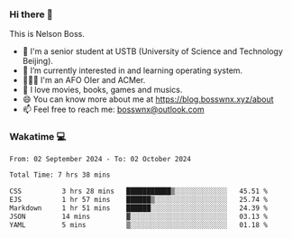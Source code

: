 ### Hi there 👋

<!--
**bosswnx/bosswnx** is a ✨ _special_ ✨ repository because its `README.md` (this file) appears on your GitHub profile.

Here are some ideas to get you started:

- 🔭 I’m currently working on ...
- 🌱 I’m currently learning ...
- 👯 I’m looking to collaborate on ...
- 🤔 I’m looking for help with ...
- 💬 Ask me about ...
- 📫 How to reach me: ...
- 😄 Pronouns: ...
- ⚡ Fun fact: ...
-->

This is Nelson Boss.

- 🏫 I'm a senior student at USTB (University of Science and Technology Beijing).
- 🌱 I’m currently interested in and learning operating system.
- 🧑🏻‍💻 I'm an AFO OIer and ACMer.
- 🥰 I love movies, books, games and musics.
- 😄 You can know more about me at https://blog.bosswnx.xyz/about
- 📫 Feel free to reach me: bosswnx@outlook.com

### Wakatime 💻

<!--START_SECTION:waka-->

```txt
From: 02 September 2024 - To: 02 October 2024

Total Time: 7 hrs 38 mins

CSS          3 hrs 28 mins   ███████████▒░░░░░░░░░░░░░   45.51 %
EJS          1 hr 57 mins    ██████▒░░░░░░░░░░░░░░░░░░   25.74 %
Markdown     1 hr 51 mins    ██████░░░░░░░░░░░░░░░░░░░   24.39 %
JSON         14 mins         ▓░░░░░░░░░░░░░░░░░░░░░░░░   03.13 %
YAML         5 mins          ▒░░░░░░░░░░░░░░░░░░░░░░░░   01.18 %
```

<!--END_SECTION:waka-->
